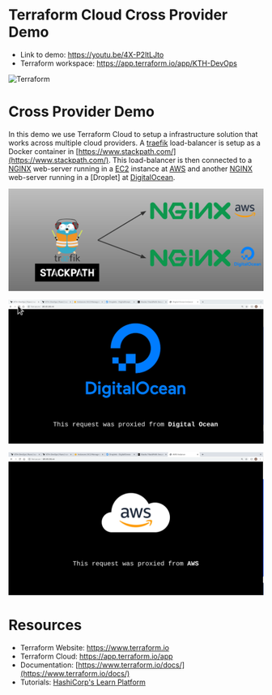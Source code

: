 Terraform Cloud Cross Provider Demo
=========
- Link to demo: https://youtu.be/4X-P2ltLJto
- Terraform workspace: https://app.terraform.io/app/KTH-DevOps

<img alt="Terraform" src="https://www.terraform.io/assets/images/logo-hashicorp-3f10732f.svg" width="600px">

# Cross Provider Demo
In this demo we use Terraform Cloud to setup a infrastructure solution that works across multiple cloud providers. A [traefik](https://docs.traefik.io/) load-balancer is setup as a Docker container in [https://www.stackpath.com/](https://www.stackpath.com/). This load-balancer is then connected to a [NGINX](https://www.nginx.com/) web-server running in a [EC2](https://aws.amazon.com/ec2/) instance at [AWS](https://aws.amazon.com/) and another [NGINX](https://www.nginx.com/) web-server running in a [Droplet] at [DigitalOcean](https://www.digitalocean.com/).

![](demo/cross_provider_demo.png)

![](demo/digitalOcean_proxied.png)

![](demo/aws_proxied.png)


# Resources
- Terraform Website: https://www.terraform.io
- Terraform Cloud: https://app.terraform.io/app
- Documentation: [https://www.terraform.io/docs/](https://www.terraform.io/docs/)
- Tutorials: [HashiCorp's Learn Platform](https://learn.hashicorp.com/terraform)

